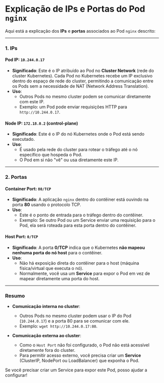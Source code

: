 # Explicação de IPs e Portas do Pod `nginx`

Aqui está a explicação dos **IPs** e **portas** associados ao Pod `nginx` descrito:

---

### **1. IPs**
#### **Pod IP**: `10.244.0.17`
- **Significado**: Este é o IP atribuído ao Pod no **Cluster Network** (rede do cluster Kubernetes). Cada Pod no Kubernetes recebe um IP exclusivo dentro do espaço de rede do cluster, permitindo a comunicação entre os Pods sem a necessidade de NAT (Network Address Translation).
- **Uso**: 
  - Outros Pods no mesmo cluster podem se comunicar diretamente com este IP.
  - Exemplo: um Pod pode enviar requisições HTTP para `http://10.244.0.17`.

#### **Node IP**: `172.18.0.2` (control-plane)
- **Significado**: Este é o IP do nó Kubernetes onde o Pod está sendo executado.
- **Uso**:
  - É usado pela rede do cluster para rotear o tráfego até o nó específico que hospeda o Pod.
  - O Pod em si não "vê" ou usa diretamente este IP.

---

### **2. Portas**
#### **Container Port**: `80/TCP`
- **Significado**: A aplicação `nginx` dentro do contêiner está ouvindo na porta **80** usando o protocolo TCP.
- **Uso**:
  - Este é o ponto de entrada para o tráfego dentro do contêiner.
  - Exemplo: Se outro Pod ou um Service enviar uma requisição para o Pod, ela será roteada para esta porta dentro do contêiner.

#### **Host Port**: `0/TCP`
- **Significado**: A porta **0/TCP** indica que o Kubernetes **não mapeou nenhuma porta do nó host** para o contêiner.
- **Uso**:
  - Não há exposição direta do contêiner para o host (máquina física/virtual que executa o nó).
  - Normalmente, você usa um **Service** para expor o Pod em vez de mapear diretamente uma porta do host.

---

### **Resumo**
- **Comunicação interna no cluster**:
  - Outros Pods no mesmo cluster podem usar o IP do Pod (`10.244.0.17`) e a porta 80 para se comunicar com ele.
  - Exemplo: `wget http://10.244.0.17:80`.

- **Comunicação externa ao cluster**:
  - Como o `Host Port` não foi configurado, o Pod não está acessível diretamente fora do cluster.
  - Para permitir acesso externo, você precisa criar um **Service** (ClusterIP, NodePort ou LoadBalancer) que exponha o Pod.

Se você precisar criar um Service para expor este Pod, posso ajudar a configurar!
